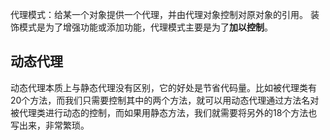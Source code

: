 代理模式：给某一个对象提供一个代理，并由代理对象控制对原对象的引用。
装饰模式是为了增强功能或添加功能，代理模式主要是为了**加以控制**。
## 动态代理
动态代理本质上与静态代理没有区别，它的好处是节省代码量。比如被代理类有20个方法，而我们只需要控制其中的两个方法，就可以用动态代理通过方法名对被代理类进行动态的控制，而如果用静态方法，我们就需要将另外的18个方法也写出来，非常繁琐。